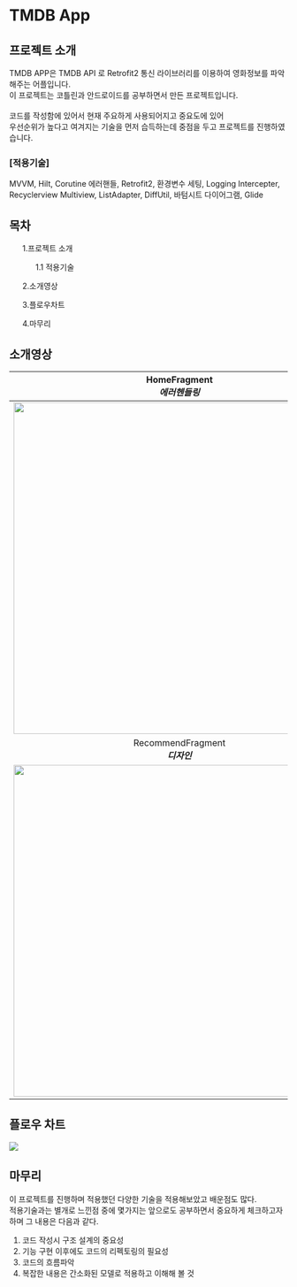 # TMDB App



## 프로젝트 소개


TMDB APP은 TMDB API 로 Retrofit2 통신 라이브러리를 이용하여 영화정보를 파악해주는 어플입니다. <br>
이 프로젝트는 코틀린과 안드로이드를 공부하면서 만든 프로젝트입니다.<br><br>
코드를 작성함에 있어서 현재 주요하게 사용되어지고 중요도에 있어<br> 우선순위가 높다고 여겨지는 기술을 먼저 습득하는데 중점을 두고 프로젝트를 진행하였습니다.

### [적용기술] 
MVVM, Hilt, Corutine 에러핸들, Retrofit2, 환경변수 세팅, Logging Intercepter, Recyclerview Multiview, ListAdapter, DiffUtil, 바텀시트 다이어그램, Glide

## 목차
<ol> 1.프로젝트 소개<ul> 1.1 적용기술</ul></ol>
<ol>2.소개영상</ol>
<ol>3.플로우차트</ol>
<ol>4.마무리</ol>

## 소개영상

|                                                  HomeFragment<br/>***에러헨들링***                                                   |                                                HomeFragment<br/>***멀티-리사이클러뷰***                                                 |                                                  HomeFragment<br/>***스크롤&로딩***                                                   |
|:-------------------------------------------------------------------------------------------------------------------------------:|:-------------------------------------------------------------------------------------------------------------------------------:|:--------------------------------------------------------------------------------------------------------------------------------:|
| <img src="https://user-images.githubusercontent.com/108649744/245514057-8ce53b84-2d2e-4856-b620-a6c8aa009181.gif" height="600"> | <img src="https://user-images.githubusercontent.com/108649744/245515690-28d97f14-c042-4ac4-aeaa-32e650bc6c97.gif" height="600"> | <img src="https://user-images.githubusercontent.com/108649744/245517914-9b08cbbd-708d-4cd7-93c6-f51ac87d7725.gif"  height="600"> |
|                                                 RecommendFragment<br/>***디자인***                                                 |                                             RecommendFragment<br/>***바텀시트 다이어그램***                                              |                                                  SearchFragment<br/>***검색기능***                                                   |
| <img src="https://user-images.githubusercontent.com/108649744/246048949-e83f91f5-10ab-4416-9907-1fef1dea2b82.gif" height="600"> | <img src="https://user-images.githubusercontent.com/108649744/245524100-bb37c6fe-6987-40bb-88f1-312a97c27cfe.gif" height="600"> | <img src="https://user-images.githubusercontent.com/108649744/245525437-13771a6b-525b-442a-ab56-23a617727b22.gif" height="600">  |



## 플로우 차트
<img src="https://user-images.githubusercontent.com/108649744/232856411-fb7a8781-8b3b-46b3-a827-c7835573f496.png">

## 마무리
 이 프로젝트를 진행하며 적용했던 다양한 기술을 적용해보았고 배운점도 많다. <Br>
 적용기술과는 별개로 느낀점 중에 몇가지는 앞으로도 공부하면서 중요하게 체크하고자 하며 그 내용은 다음과 같다. 
1. 코드 작성시 구조 설계의 중요성 
2. 기능 구현 이후에도 코드의 리펙토링의 필요성 
3. 코드의 흐름파악
4. 복잡한 내용은 간소화된 모델로 적용하고 이해해 볼 것




